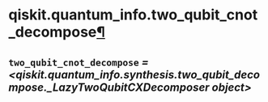 # qiskit.quantum\_info.two\_qubit\_cnot\_decompose[¶](#qiskit-quantum-info-two-qubit-cnot-decompose "Permalink to this headline")

## `two_qubit_cnot_decompose` *= \<qiskit.quantum\_info.synthesis.two\_qubit\_decompose.\_LazyTwoQubitCXDecomposer object>*
